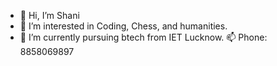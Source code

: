 - 👋 Hi, I’m Shani
- 👀 I’m interested in Coding, Chess, and humanities.
- 🌱 I’m currently pursuing btech from IET Lucknow.
📫 Phone: 8858069897

<!---
shiningshani/shiningshani is a ✨ special ✨ repository because its `README.md` (this file) appears on your GitHub profile.
You can click the Preview link to take a look at your changes.
--->
